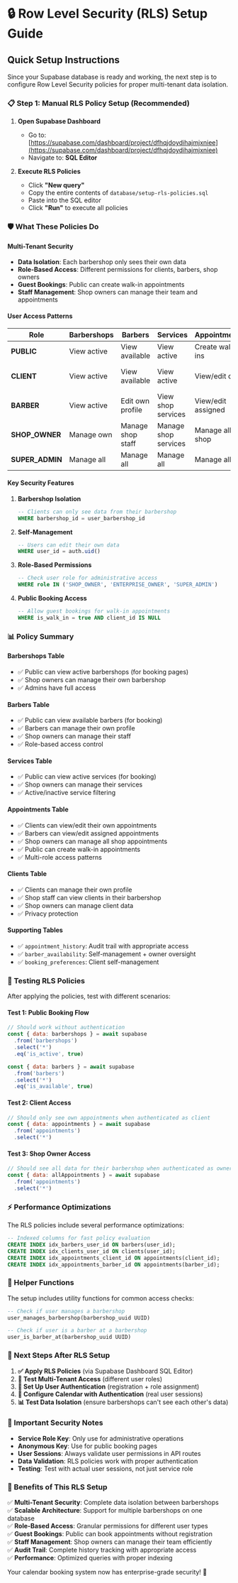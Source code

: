 # 🔒 Row Level Security (RLS) Setup Guide

## Quick Setup Instructions

Since your Supabase database is ready and working, the next step is to configure Row Level Security policies for proper multi-tenant data isolation.

### 📋 Step 1: Manual RLS Policy Setup (Recommended)

1. **Open Supabase Dashboard**
   - Go to: [https://supabase.com/dashboard/project/dfhqjdoydihajmjxniee](https://supabase.com/dashboard/project/dfhqjdoydihajmjxniee)
   - Navigate to: **SQL Editor**

2. **Execute RLS Policies**
   - Click **"New query"**
   - Copy the entire contents of `database/setup-rls-policies.sql`
   - Paste into the SQL editor
   - Click **"Run"** to execute all policies

### 🛡️ What These Policies Do

#### **Multi-Tenant Security**
- **Data Isolation**: Each barbershop only sees their own data
- **Role-Based Access**: Different permissions for clients, barbers, shop owners
- **Guest Bookings**: Public can create walk-in appointments
- **Staff Management**: Shop owners can manage their team and appointments

#### **User Access Patterns**

| Role | Barbershops | Barbers | Services | Appointments | Clients |
|------|-------------|---------|----------|--------------|---------|
| **PUBLIC** | View active | View available | View active | Create walk-ins | - |
| **CLIENT** | View active | View available | View active | View/edit own | Edit own profile |
| **BARBER** | View active | Edit own profile | View shop services | View/edit assigned | View shop clients |
| **SHOP_OWNER** | Manage own | Manage shop staff | Manage shop services | Manage all in shop | Manage shop clients |
| **SUPER_ADMIN** | Manage all | Manage all | Manage all | Manage all | Manage all |

#### **Key Security Features**

1. **Barbershop Isolation**
   ```sql
   -- Clients can only see data from their barbershop
   WHERE barbershop_id = user_barbershop_id
   ```

2. **Self-Management**
   ```sql
   -- Users can edit their own data
   WHERE user_id = auth.uid()
   ```

3. **Role-Based Permissions**
   ```sql
   -- Check user role for administrative access
   WHERE role IN ('SHOP_OWNER', 'ENTERPRISE_OWNER', 'SUPER_ADMIN')
   ```

4. **Public Booking Access**
   ```sql
   -- Allow guest bookings for walk-in appointments
   WHERE is_walk_in = true AND client_id IS NULL
   ```

### 📊 Policy Summary

#### **Barbershops Table**
- ✅ Public can view active barbershops (for booking pages)
- ✅ Shop owners can manage their own barbershop
- ✅ Admins have full access

#### **Barbers Table** 
- ✅ Public can view available barbers (for booking)
- ✅ Barbers can manage their own profile
- ✅ Shop owners can manage their staff
- ✅ Role-based access control

#### **Services Table**
- ✅ Public can view active services (for booking)
- ✅ Shop owners can manage their services
- ✅ Active/inactive service filtering

#### **Appointments Table**
- ✅ Clients can view/edit their own appointments
- ✅ Barbers can view/edit assigned appointments
- ✅ Shop owners can manage all shop appointments
- ✅ Public can create walk-in appointments
- ✅ Multi-role access patterns

#### **Clients Table**
- ✅ Clients can manage their own profile
- ✅ Shop staff can view clients in their barbershop
- ✅ Shop owners can manage client data
- ✅ Privacy protection

#### **Supporting Tables**
- ✅ `appointment_history`: Audit trail with appropriate access
- ✅ `barber_availability`: Self-management + owner oversight  
- ✅ `booking_preferences`: Client self-management

### 🧪 Testing RLS Policies

After applying the policies, test with different scenarios:

#### **Test 1: Public Booking Flow**
```javascript
// Should work without authentication
const { data: barbershops } = await supabase
  .from('barbershops')
  .select('*')
  .eq('is_active', true)

const { data: barbers } = await supabase
  .from('barbers') 
  .select('*')
  .eq('is_available', true)
```

#### **Test 2: Client Access**
```javascript
// Should only see own appointments when authenticated as client
const { data: appointments } = await supabase
  .from('appointments')
  .select('*')
```

#### **Test 3: Shop Owner Access**
```javascript
// Should see all data for their barbershop when authenticated as owner
const { data: allAppointments } = await supabase
  .from('appointments')
  .select('*')
```

### ⚡ Performance Optimizations

The RLS policies include several performance optimizations:

```sql
-- Indexed columns for fast policy evaluation
CREATE INDEX idx_barbers_user_id ON barbers(user_id);
CREATE INDEX idx_clients_user_id ON clients(user_id);
CREATE INDEX idx_appointments_client_id ON appointments(client_id);
CREATE INDEX idx_appointments_barber_id ON appointments(barber_id);
```

### 🔧 Helper Functions

The setup includes utility functions for common access checks:

```sql
-- Check if user manages a barbershop
user_manages_barbershop(barbershop_uuid UUID)

-- Check if user is a barber at a barbershop  
user_is_barber_at(barbershop_uuid UUID)
```

### 📝 Next Steps After RLS Setup

1. **✅ Apply RLS Policies** (via Supabase Dashboard SQL Editor)
2. **🧪 Test Multi-Tenant Access** (different user roles)
3. **👥 Set Up User Authentication** (registration + role assignment)
4. **🔧 Configure Calendar with Authentication** (real user sessions)
5. **📊 Test Data Isolation** (ensure barbershops can't see each other's data)

### 🚨 Important Security Notes

- **Service Role Key**: Only use for administrative operations
- **Anonymous Key**: Use for public booking pages
- **User Sessions**: Always validate user permissions in API routes
- **Data Validation**: RLS policies work with proper authentication
- **Testing**: Test with actual user sessions, not just service role

### 🎯 Benefits of This RLS Setup

✅ **Multi-Tenant Security**: Complete data isolation between barbershops  
✅ **Scalable Architecture**: Support for multiple barbershops on one database  
✅ **Role-Based Access**: Granular permissions for different user types  
✅ **Guest Bookings**: Public can book appointments without registration  
✅ **Staff Management**: Shop owners can manage their team efficiently  
✅ **Audit Trail**: Complete history tracking with appropriate access  
✅ **Performance**: Optimized queries with proper indexing  

Your calendar booking system now has enterprise-grade security! 🚀